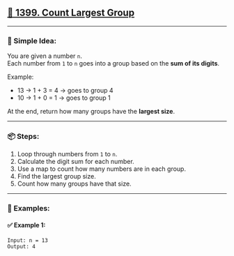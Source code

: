 ## [🔢 1399. Count Largest Group ](https://leetcode.com/problems/count-largest-group/?envType=daily-question&envId=2025-04-23)

---

### 🧠 Simple Idea:
You are given a number `n`.  
Each number from `1` to `n` goes into a group based on the **sum of its digits**.

Example:
- 13 → 1 + 3 = 4 → goes to group 4
- 10 → 1 + 0 = 1 → goes to group 1

At the end, return how many groups have the **largest size**.

---

### 📦 Steps:
1. Loop through numbers from `1` to `n`.
2. Calculate the digit sum for each number.
3. Use a map to count how many numbers are in each group.
4. Find the largest group size.
5. Count how many groups have that size.

---

### 🧪 Examples:

#### ✅ Example 1:
```txt
Input: n = 13
Output: 4

